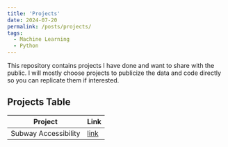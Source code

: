 ```yaml
---
title: 'Projects'
date: 2024-07-20
permalink: /posts/projects/
tags:
  - Machine Learning
  - Python
---
```


This repository contains projects I have done and want to share with the public. I will mostly choose projects to publicize the data and code directly so you can replicate them if interested.

## Projects Table

| Project              | Link                                                         |
| -------------------- | ------------------------------------------------------------ |
| Subway Accessibility | [link](https://github.com/leahxqing/project/tree/main/subway%20accessibility) |
